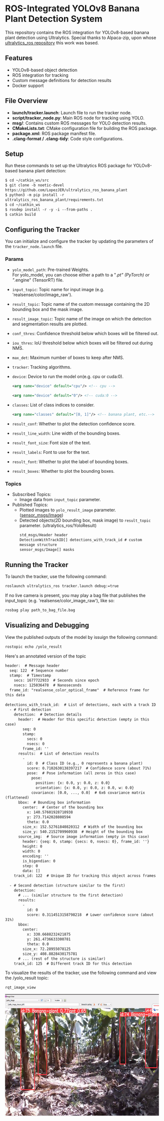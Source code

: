 # ROS-Integrated YOLOv8 Banana Plant Detection System

This repository contains the ROS integration for YOLOv8-based banana plant detection using Ultralytics.
Special thanks to Alpaca-zip, upon whose [ultralytics_ros repository](https://github.com/Alpaca-zip/ultralytics_ros)
this work was based.

## Features
- YOLOv8-based object detection
- ROS integration for tracking
- Custom message definitions for detection results
- Docker support

## File Overview
- **launch/tracker.launch**: Launch file to run the tracker node.
- **script/tracker_node.py**: Main ROS node for tracking using YOLO.
- **msg/**: Contains custom ROS messages for YOLO detection results.
- **CMakeLists.txt**: CMake configuration file for building the ROS package.
- **package.xml**: ROS package manifest file.
- **.clang-format / .clang-tidy**: Code style configurations.

## Setup

Run these commands to set up the Ultralytics ROS package for YOLOv8-based banana plant detection:

```
$ cd ~/catkin_ws/src
$ git clone -b noetic-devel https://github.com/LopezJER/ultralytics_ros_banana_plant
$ python3 -m pip install -r ultralytics_ros_banana_plant/requirements.txt
$ cd ~/catkin_ws
$ rosdep install -r -y -i --from-paths .
$ catkin build
```

## Configuring the Tracker
You can initialize and configure the tracker by updating the parameters of the `tracker_node.launch` file.
### Params
- `yolo_model_path`: Pre-trained Weights.  
For yolo_model, you can choose either a path to a "*.pt" (PyTorch) or "*.engine" (TensorRT) file.
  
- `input_topic`: Topic name for input image (e.g. 'realsense/color/image_raw').
- `result_topic`: Topic name of the custom message containing the 2D bounding box and the mask image.
- `result_image_topic`: Topic name of the image on which the detection and segmentation results are plotted.
- `conf_thres`: Confidence threshold below which boxes will be filtered out.
- `iou_thres`: IoU threshold below which boxes will be filtered out during NMS.
- `max_det`: Maximum number of boxes to keep after NMS.
- `tracker`: Tracking algorithms.
- `device`: Device to run the model on(e.g. cpu or cuda:0).
  ```xml
  <arg name="device" default="cpu"/> <!-- cpu -->
  ```
  ```xml
  <arg name="device" default="0"/> <!-- cuda:0 -->
  ```
- `classes`: List of class indices to consider.
  ```xml
  <arg name="classes" default="[0, 1]"/> <!-- banana plant, etc.-->
  ```
- `result_conf`:  Whether to plot the detection confidence score.
- `result_line_width`: Line width of the bounding boxes.
- `result_font_size`: Font size of the text.
- `result_labels`: Font to use for the text.
- `result_font`: Whether to plot the label of bounding boxes.
- `result_boxes`: Whether to plot the bounding boxes.
### Topics
- Subscribed Topics:
  - Image data from `input_topic` parameter. 
- Published Topics:
  - Plotted images to `yolo_result_image` parameter. ([sensor_msgs/Image](https://docs.ros.org/en/api/sensor_msgs/html/msg/Image.html))
  - Detected objects(2D bounding box, mask image) to `result_topic` parameter. (ultralytics_ros/YoloResult)
    ```
    std_msgs/Header header
    DetectionWithTrackID[] detections_with_track_id # custom message structure
    sensor_msgs/Image[] masks
    ```
## Running the Tracker
To launch the tracker, use the following command:
```bash
roslaunch ultralytics_ros tracker.launch debug:=true
```

If no live camera is present, you may play a bag file that publishes the input_topic (e.g. 'realsense/color_image_raw'), like so:
```bash
rosbag play path_to_bag_file.bag
```
## Visualizing and Debugging
View the published outputs of the model by issuign the following command:
```bash
rostopic echo /yolo_result
```

Here's an annotated version of the topic
```
header:  # Message header
  seq: 122  # Sequence number
  stamp:  # Timestamp
    secs: 1677722933  # Seconds since epoch
    nsecs: 125036478  # Nanoseconds
  frame_id: "realsense_color_optical_frame"  # Reference frame for this data

detections_with_track_id:  # List of detections, each with a track ID
  - # First detection
    detection:  # Detection details
      header:  # Header for this specific detection (empty in this case)
        seq: 0
        stamp: 
          secs: 0
          nsecs: 0
        frame_id: ''
      results:  # List of detection results
        - 
          id: 0  # Class ID (e.g., 0 represents a banana plant)
          score: 0.7102630138397217  # Confidence score (about 71%)
          pose:  # Pose information (all zeros in this case)
            pose: 
              position: {x: 0.0, y: 0.0, z: 0.0}
              orientation: {x: 0.0, y: 0.0, z: 0.0, w: 0.0}
            covariance: [0.0, ..., 0.0]  # 6x6 covariance matrix (flattened)
      bbox:  # Bounding box information
        center:  # Center of the bounding box
          x: 140.57601928710938
          y: 273.7142028808594
          theta: 0.0
        size_x: 152.52761840820312  # Width of the bounding box
        size_y: 540.2152709960938  # Height of the bounding box
      source_img:  # Source image information (empty in this case)
        header: {seq: 0, stamp: {secs: 0, nsecs: 0}, frame_id: ''}
        height: 0
        width: 0
        encoding: ''
        is_bigendian: 0
        step: 0
        data: []
    track_id: 122  # Unique ID for tracking this object across frames

  - # Second detection (structure similar to the first)
    detection:
      # ... (similar structure to the first detection)
      results:
        - 
          id: 0
          score: 0.3114513158798218  # Lower confidence score (about 31%)
      bbox:
        center: 
          x: 330.6688232421875
          y: 261.4736633300781
          theta: 0.0
        size_x: 72.28955078125
        size_y: 408.8828430175781
      # ... (rest of the structure is similar)
    track_id: 125  # Different track ID for this detection
```
To visualize the results of the tracker, use the following command and view the /yolo_result topic:
```bash
rqt_image_view
```
<img src="imgs/rqt_screenshot.png" alt="rqt" width="600" height="400"/>


